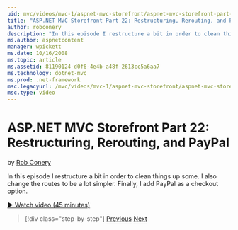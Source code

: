 ```yaml
---
uid: mvc/videos/mvc-1/aspnet-mvc-storefront/aspnet-mvc-storefront-part-22-restructuring-rerouting-and-paypal
title: "ASP.NET MVC Storefront Part 22: Restructuring, Rerouting, and PayPal | Microsoft Docs"
author: robconery
description: "In this episode I restructure a bit in order to clean things up some. I also change the routes to be a lot simpler. Finally, I add PayPal as a checkout optio..."
ms.author: aspnetcontent
manager: wpickett
ms.date: 10/16/2008
ms.topic: article
ms.assetid: 81190124-d0f6-4e4b-a48f-2613cc5a6aa7
ms.technology: dotnet-mvc
ms.prod: .net-framework
msc.legacyurl: /mvc/videos/mvc-1/aspnet-mvc-storefront/aspnet-mvc-storefront-part-22-restructuring-rerouting-and-paypal
msc.type: video
---
```

ASP.NET MVC Storefront Part 22: Restructuring, Rerouting, and PayPal
====================
by [Rob Conery](https://github.com/robconery)

In this episode I restructure a bit in order to clean things up some. I also change the routes to be a lot simpler. Finally, I add PayPal as a checkout option.

[&#9654; Watch video (45 minutes)](https://channel9.msdn.com/Blogs/ASP-NET-Site-Videos/aspnet-mvc-storefront-part-22-restructuring-rerouting-and-paypal)

>[!div class="step-by-step"]
[Previous](aspnet-mvc-storefront-part-21-order-manager-and-personalization.md)
[Next](aspnet-mvc-storefront-part-23-getting-started-with-domain-driven-design.md)
